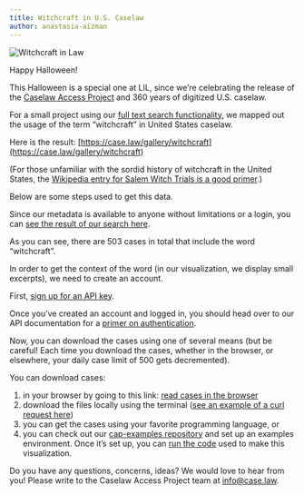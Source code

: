 ```yaml
---
title: Witchcraft in U.S. Caselaw
author: anastasia-aizman
---
```

![Witchcraft in Law](https://lil-blog-media.s3.amazonaws.com/Screen_Shot_2018-10-31_at_9.51.54_AM.png) 

Happy Halloween!

This Halloween is a special one at LIL, since we’re celebrating the release of the [Caselaw Access Project](https://case.law/) and 360 years of digitized U.S. caselaw.

For a small project using our [full text search functionality](https://case.law/api/#examples), we mapped out the usage of the term “witchcraft” in United States caselaw. 

Here is the result: [https://case.law/gallery/witchcraft](https://case.law/gallery/witchcraft)

(For those unfamiliar with the sordid history of witchcraft in the United States, the [Wikipedia entry for Salem Witch Trials is a good primer](https://en.wikipedia.org/wiki/Salem_witch_trials).)

Below are some steps used to get this data.

Since our metadata is available to anyone without limitations or a login, you can [see the result of our search here](https://api.case.law/v1/cases/?search=witchcraft).

As you can see, there are 503 cases in total that include the word “witchcraft”. 

In order to get the context of the word (in our visualization, we display small excerpts), we need to create an account.

First, [sign up for an API key](https://case.law/user/register/).

Once you’ve created an account and logged in, you should head over to our API documentation for a [primer on authentication](https://case.law/api/#authentication).

Now, you can download the cases using one of several means (but be careful! Each time you download the cases, whether in the browser, or elsewhere, your daily case limit of 500 gets decremented).

You can download cases:
1. in your browser by going to this link: [read cases in the browser](https://api.case.law/v1/cases/?search=witchcraft&full_case=true)
2. download the files locally using the terminal ([see an example of a curl request here](https://case.law/api/#authentication))
3. you can get the cases using your favorite programming language, or
4. you can check out our [cap-examples repository](https://github.com/harvard-lil/cap-examples) and set up an examples environment. 
Once it’s set up, you can [run the code]( https://github.com/harvard-lil/cap-examples/blob/master/api_wordsearch/wordsearch.py) used to make this visualization.


Do you have any questions, concerns, ideas? We would love to hear from you!
Please write to the Caselaw Access Project team at [info@case.law](info@case.law).



